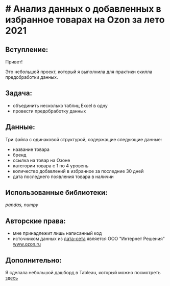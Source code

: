 # # Анализ данных о добавленных в избранное товарах на Ozon за лето 2021

## Вступление:

Привет!

Это небольшой проект, который я выполнила для практики скилла предобработки данных. 

## Задача:

- объединить несколько таблиц Excel в одну
- провести предобработку данных

## Данные:

Три файла с одинаковой структурой, содержащие следующие данные:
- название товара
- бренд 
- ссылка на товар на Озоне
- категории товара с 1 по 4 уровень
- количество добавлений в избранное за последние 30 дней
- дата последнего появления товара в наличии

## Использованные библиотеки:

*pandas, numpy*

## Авторские права:

- мне принадлежит лишь написанный код
- источником данных из [дата-сета](https://www.kaggle.com/datasets/fiftin/ozon-what-products-do-users-add-to-favs) является ООО "Интернет Решения" www.ozon.ru 

## Дополнительно:

Я сделала небольшой дашборд в Tableau, который можно посмотреть [здесь](https://public.tableau.com/views/_17127407217810/-10?:language=en-US&:sid=&:display_count=n&:origin=viz_share_link)
